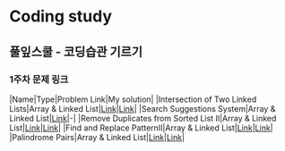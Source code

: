 # Coding study
## 풀잎스쿨 - 코딩습관 기르기
### 1주차 문제 링크
|Name|Type|Problem Link|My solution|
|Intersection of Two Linked Lists|Array & Linked List|[Link](https://leetcode.com/problems/intersection-of-two-linked-lists)|[Link](./modulabs/week1/Problem1.py)|
|Search Suggestions System|Array & Linked List|[Link](https://leetcode.com/problems/search-suggestions-system/)|-|
|Remove Duplicates from Sorted List II|Array & Linked List|[Link](https://leetcode.com/problems/remove-duplicates-from-sorted-list-ii/)|[Link](./modulabs/week1/Problem3.py)|
|Find and Replace PatternII|Array & Linked List|[Link](https://leetcode.com/problems/find-and-replace-pattern/)|[Link](./modulabs/week1/Problem4.py)|
|Palindrome Pairs|Array & Linked List|[Link](https://leetcode.com/problems/palindrome-pairs/)|[Link](./modulabs/week1/Problem5.py)|
<!-- 

- [Problem 3](https://leetcode.com/problems/remove-duplicates-from-sorted-list-ii/)
- [Problem 4](https://leetcode.com/problems/find-and-replace-pattern/)
- [Problem 5](https://leetcode.com/problems/palindrome-pairs/)

- [Week-1 soln.](./modulabs/week1)

### 2주차 문제 링크
- [Problem 1](https://leetcode.com/problems/implement-stack-using-queues/)
- [Problem 2](https://leetcode.com/problems/implement-queue-using-stacks/)
- [Problem 3](https://leetcode.com/problems/find-the-winner-of-the-circular-game/)
- [Problem 4](https://leetcode.com/problems/letter-combinations-of-a-phone-number/)
- [Problem 5](https://leetcode.com/problems/top-k-frequent-elements/)

- [Week2 soln.](./modulabs/week2)
 -->